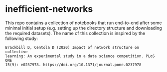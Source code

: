 # inefficient-networks

This repo contains a collection of notebooks that run end-to-end after some minimal initial setup (e.g. setting up the directory structure and downloading the required datasets). The name of this collection is inspired by the following study:

```
Brackbill D, Centola D (2020) Impact of network structure on collective 
learning: An experimental study in a data science competition. PLoS ONE 
15(9): e0237978. https://doi.org/10.1371/journal.pone.0237978
```

